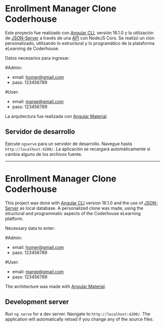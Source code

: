 # Enrollment Manager Clone Coderhouse

Este proyecto fue realizado con [Angular CLI](https://github.com/angular/angular-cli), versión 16.1.0 y la utilización de [JSON-Server](https://www.npmjs.com/package/json-server) a través de una [API](https://github.com/mnparolari/json-server-api--enrollment-manager-clone-coderhouse) con NodeJS Cors. Se realizó un clon personalizado, utilizando lo estructural y lo programático de la plataforma eLearning de Coderhouse.

Datos necesarios para ingresar:

#Admin:
- email: homer@gmail.com
- pass: 123456789

#User:
- email: marge@gmail.com
- pass: 123456789

La arquitectura fue realizada con [Angular Material](https://material.angular.io/).

## Servidor de desarrollo

Ejecute `ngserve` para un servidor de desarrollo. Navegue hasta `http://localhost:4200/`. La aplicación se recargará automáticamente si cambia alguno de los archivos fuente.

-----------------------------------------------------------------------------------------------------------------------
# Enrollment Manager Clone Coderhouse

This project was done with [Angular CLI](https://github.com/angular/angular-cli) version 16.1.0 and the use of [JSON-Server](https://www.npmjs.com/package/json-server) as local database. A personalized clone was made, using the structural and programmatic aspects of the Coderhouse eLearning platform.

Necessary data to enter:

#Admin:
- email: homer@gmail.com
- pass: 123456789

#User:
- email: marge@gmail.com
- pass: 123456789

The architecture was made with [Angular Material](https://material.angular.io/).

## Development server

Run `ng serve` for a dev server. Navigate to `http://localhost:4200/`. The application will automatically reload if you change any of the source files.


